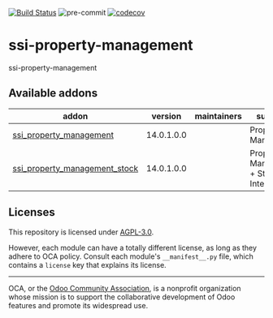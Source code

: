 [![Build Status](https://travis-ci.com/open-synergy/ssi-property-management.svg?branch=14.0)](https://travis-ci.com/open-synergy/ssi-property-management)
![pre-commit](https://github.com/open-synergy/ssi-property-management/actions/workflows/pre-commit.yml/badge.svg)
[![codecov](https://codecov.io/gh/open-synergy/ssi-property-management/branch/14.0/graph/badge.svg)](https://codecov.io/gh/open-synergy/ssi-property-management)

<!-- /!\ do not modify above this line -->

# ssi-property-management

ssi-property-management

<!-- /!\ do not modify below this line -->

<!-- prettier-ignore-start -->

[//]: # (addons)

Available addons
----------------
addon | version | maintainers | summary
--- | --- | --- | ---
[ssi_property_management](ssi_property_management/) | 14.0.1.0.0 |  | Property Management
[ssi_property_management_stock](ssi_property_management_stock/) | 14.0.1.0.0 |  | Property Management + Stock Integration

[//]: # (end addons)

<!-- prettier-ignore-end -->

## Licenses

This repository is licensed under [AGPL-3.0](LICENSE).

However, each module can have a totally different license, as long as they adhere to OCA
policy. Consult each module's `__manifest__.py` file, which contains a `license` key
that explains its license.

----

OCA, or the [Odoo Community Association](http://odoo-community.org/), is a nonprofit
organization whose mission is to support the collaborative development of Odoo features
and promote its widespread use.
